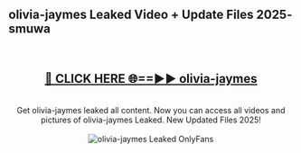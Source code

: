 <h2>olivia-jaymes Leaked Video + Update Files 2025- smuwa</h2>
<br>
<div align="center">
<h2><a href="https://libra.edu.pl?olivia-jaymes" rel="nofollow">🔴 CLICK HERE 🌐==►► olivia-jaymes</a></h2>
<br>
Get olivia-jaymes leaked all content. Now you can access all videos and pictures of olivia-jaymes Leaked. New Updated Files 2025!
<br>
<br>
<a href="https://libra.edu.pl?olivia-jaymes" rel="nofollow" data-target="animated-image.originalLink"><img src="https://i.ibb.co.com/WyWwxjT/player-gif2.gif" alt="olivia-jaymes Leaked OnlyFans" style="max-width: 100%; display: inline-block;" data-target="animated-image.originalImage"></a>
</div>
<br>